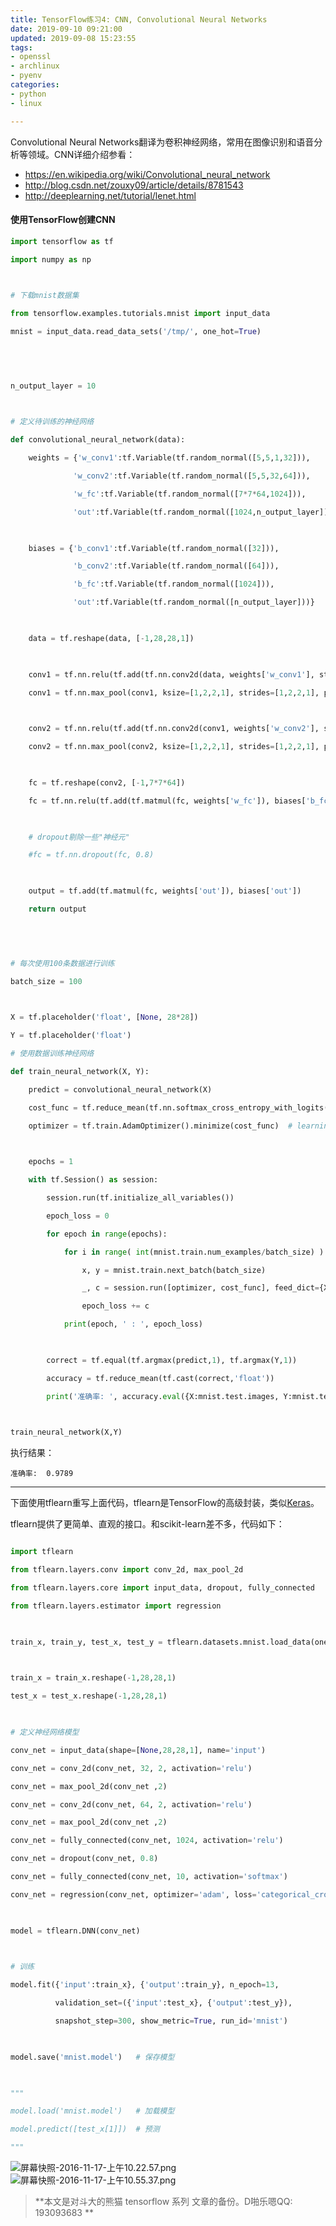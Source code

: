 ```yaml
---
title: TensorFlow练习4: CNN, Convolutional Neural Networks
date: 2019-09-10 09:21:00
updated: 2019-09-08 15:23:55
tags: 
- openssl
- archlinux
- pyenv
categories: 
- python
- linux

---
```

Convolutional Neural Networks翻译为卷积神经网络，常用在图像识别和语音分析等领域。CNN详细介绍参看：

- https://en.wikipedia.org/wiki/Convolutional_neural_network
- http://blog.csdn.net/zouxy09/article/details/8781543
- http://deeplearning.net/tutorial/lenet.html

#### 使用TensorFlow创建CNN


<!--more-->


```python
import tensorflow as tf

import numpy as np

 

# 下载mnist数据集

from tensorflow.examples.tutorials.mnist import input_data

mnist = input_data.read_data_sets('/tmp/', one_hot=True)

 

 

n_output_layer = 10

 

# 定义待训练的神经网络

def convolutional_neural_network(data):

	weights = {'w_conv1':tf.Variable(tf.random_normal([5,5,1,32])),

              'w_conv2':tf.Variable(tf.random_normal([5,5,32,64])),

              'w_fc':tf.Variable(tf.random_normal([7*7*64,1024])),

              'out':tf.Variable(tf.random_normal([1024,n_output_layer]))}

 

	biases = {'b_conv1':tf.Variable(tf.random_normal([32])),

              'b_conv2':tf.Variable(tf.random_normal([64])),

              'b_fc':tf.Variable(tf.random_normal([1024])),

              'out':tf.Variable(tf.random_normal([n_output_layer]))}

 

	data = tf.reshape(data, [-1,28,28,1])

 

	conv1 = tf.nn.relu(tf.add(tf.nn.conv2d(data, weights['w_conv1'], strides=[1,1,1,1], padding='SAME'), biases['b_conv1']))

	conv1 = tf.nn.max_pool(conv1, ksize=[1,2,2,1], strides=[1,2,2,1], padding='SAME')

 

	conv2 = tf.nn.relu(tf.add(tf.nn.conv2d(conv1, weights['w_conv2'], strides=[1,1,1,1], padding='SAME'), biases['b_conv2']))

	conv2 = tf.nn.max_pool(conv2, ksize=[1,2,2,1], strides=[1,2,2,1], padding='SAME')

 

	fc = tf.reshape(conv2, [-1,7*7*64])

	fc = tf.nn.relu(tf.add(tf.matmul(fc, weights['w_fc']), biases['b_fc']))

 

	# dropout剔除一些"神经元"

	#fc = tf.nn.dropout(fc, 0.8)

 

	output = tf.add(tf.matmul(fc, weights['out']), biases['out'])

	return output

 

 

# 每次使用100条数据进行训练

batch_size = 100

 

X = tf.placeholder('float', [None, 28*28]) 

Y = tf.placeholder('float')

# 使用数据训练神经网络

def train_neural_network(X, Y):

	predict = convolutional_neural_network(X)

	cost_func = tf.reduce_mean(tf.nn.softmax_cross_entropy_with_logits(predict, Y))

	optimizer = tf.train.AdamOptimizer().minimize(cost_func)  # learning rate 默认 0.001 

 

	epochs = 1

	with tf.Session() as session:

		session.run(tf.initialize_all_variables())

		epoch_loss = 0

		for epoch in range(epochs):

			for i in range( int(mnist.train.num_examples/batch_size) ):

				x, y = mnist.train.next_batch(batch_size)

				_, c = session.run([optimizer, cost_func], feed_dict={X:x,Y:y})

				epoch_loss += c

			print(epoch, ' : ', epoch_loss)

 

		correct = tf.equal(tf.argmax(predict,1), tf.argmax(Y,1))

		accuracy = tf.reduce_mean(tf.cast(correct,'float'))

		print('准确率: ', accuracy.eval({X:mnist.test.images, Y:mnist.test.labels}))

 

train_neural_network(X,Y)
```

执行结果：

```
准确率:  0.9789
```



------

下面使用tflearn重写上面代码，tflearn是TensorFlow的高级封装，类似[Keras](http://blog.topspeedsnail.com/archives/10427)。

tflearn提供了更简单、直观的接口。和scikit-learn差不多，代码如下：

```python

import tflearn

from tflearn.layers.conv import conv_2d, max_pool_2d

from tflearn.layers.core import input_data, dropout, fully_connected

from tflearn.layers.estimator import regression

 

train_x, train_y, test_x, test_y = tflearn.datasets.mnist.load_data(one_hot=True)

 

train_x = train_x.reshape(-1,28,28,1)

test_x = test_x.reshape(-1,28,28,1)

 

# 定义神经网络模型

conv_net = input_data(shape=[None,28,28,1], name='input')

conv_net = conv_2d(conv_net, 32, 2, activation='relu')

conv_net = max_pool_2d(conv_net ,2)

conv_net = conv_2d(conv_net, 64, 2, activation='relu')

conv_net = max_pool_2d(conv_net ,2)

conv_net = fully_connected(conv_net, 1024, activation='relu')

conv_net = dropout(conv_net, 0.8)

conv_net = fully_connected(conv_net, 10, activation='softmax')

conv_net = regression(conv_net, optimizer='adam', loss='categorical_crossentropy', name='output')

 

model = tflearn.DNN(conv_net)

 

# 训练

model.fit({'input':train_x}, {'output':train_y}, n_epoch=13, 

          validation_set=({'input':test_x}, {'output':test_y}), 

          snapshot_step=300, show_metric=True, run_id='mnist')

 

model.save('mnist.model')   # 保存模型

 

"""

model.load('mnist.model')   # 加载模型

model.predict([test_x[1]])  # 预测

"""
```

![屏幕快照-2016-11-17-上午10.22.57.png][1]
![屏幕快照-2016-11-17-上午10.55.37.png][2]

> **本文是对斗大的熊猫 tensorflow 系列 文章的备份。D啪乐嗯QQ: 193093683 **

  [1]: https://imgs.gnux.cn/usr/uploads/2019/09/545943224.png
  [2]: https://imgs.gnux.cn/usr/uploads/2019/09/4132857921.png